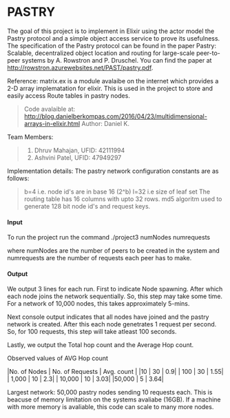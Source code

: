# PASTRY
The goal of this project is to implement in Elixir using the actor model the Pastry protocol and a simple object access service to prove
its usefulness. The specification of the Pastry protocol can be found in the paper Pastry: Scalable, decentralized object location and routing for large-scale peer-to-peer systems by A. Rowstron and P. Druschel. You can find the paper at  http://rowstron.azurewebsites.net/PAST/pastry.pdf.


Reference:
matrix.ex is a module avalaibe on the internet which provides a 2-D array implematation for elixir. This is used in the project to store and easily access Route tables in pastry nodes.

>  Code avalaible at: http://blog.danielberkompas.com/2016/04/23/multidimensional-arrays-in-elixir.html
>  Author: Daniel K.
  
Team Members:
>  1) Dhruv Mahajan, UFID: 42111994
> 2) Ashvini Patel, UFID: 47949297

Implementation details:
  The pastry network configuration constants are as follows:
  
>  b=4 i.e. node id's are in base 16 (2^b)
>  l=32 i.e size of leaf set
>  The routing table has 16 columns with upto 32 rows.
>  md5 algoritm used to generate 128 bit node id's and request keys. 
  
####  Input

  To run the project run the command  ./project3 numNodes numrequests
  
  where numNodes are the number of peers to be created in the system and numrequests are the number of requests each peer has to make.

#### Output
  We output 3 lines for each run. First to indicate Node spawning. After which each node joins the network sequentially. So, this step may take some time.
  For a network of 10,000 nodes, this takes approximately 5-mins.

  Next console output indicates that all nodes have joined and the pastry network is created. After this each node genetrates 1 request per second. So, for 100 requests, this  step will take atleast 100 seconds.

  Lastly, we output the Total hop count and the Average Hop count.

  Observed values of AVG Hop count

  |No. of Nodes | No. of Requests |  Avg. count |
  |10           | 30             |   0.9|
|  100          | 30             |   1.55|
|  1,000        | 10              |  2.3|
 | 10,000       | 10              |  3.03|
  |50,000       | 5                | 3.64|

Largest network: 50,000 pastry nodes sending 10 requests each. This is beacuse of memory limitation on the systems avaliabe (16GB). If a machine with more memory is avaliable, this code can scale to many more nodes.
